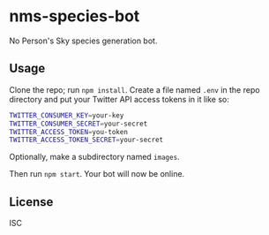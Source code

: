 # nms-species-bot

No Person's Sky species generation bot.

## Usage

Clone the repo; run `npm install`. Create a file named `.env` in the repo directory and put your Twitter API access tokens in it like so:

```sh
TWITTER_CONSUMER_KEY=your-key
TWITTER_CONSUMER_SECRET=your-secret
TWITTER_ACCESS_TOKEN=you-token
TWITTER_ACCESS_TOKEN_SECRET=your-secret
```

Optionally, make a subdirectory named `images`.

Then run `npm start`. Your bot will now be online.

## License

ISC
